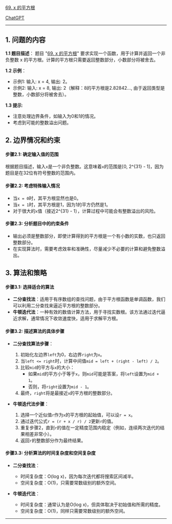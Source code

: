 [69. x 的平方根](https://leetcode.cn/problems/sqrtx)

[ChatGPT](https://chat.openai.com/share/582ef544-b20a-4612-9a4e-af609d91bc24)

---

## 1. 问题的内容
**1.1 题目描述**：
题目 "[69. x 的平方根](https://leetcode.cn/problems/sqrtx)" 要求实现一个函数，用于计算并返回一个非负整数 x 的平方根。计算的平方根只需要返回整数部分，小数部分将被舍去。

**1.2 示例**：
- 示例1: 输入: x = 4, 输出: 2。
- 示例2: 输入: x = 8, 输出: 2（解释：8的平方根是2.82842..., 由于返回类型是整数，小数部分将被舍去）。

**1.3 提示**:
- 注意处理边界条件，如输入为0和1的情况。
- 考虑到可能的整数溢出问题。

## 2. 边界情况和约束
#### 步骤2.1: 确定输入值的范围

根据题目描述，输入`x`是一个非负整数。这意味着`x`的范围是\[0, 2^{31} - 1\]，因为题目是在32位有符号整数的范围内。

#### 步骤2.2: 考虑特殊输入情况

- 当`x = 0`时，其平方根显然也是0。
- 当`x = 1`时，其平方根是1，因为1的平方仍然是1。
- 对于很大的`x`值（接近2^{31} - 1），计算过程中可能会有整数溢出的风险。

#### 步骤2.3: 分析题目中的约束条件

- 输出必须是整数部分，即使计算得到的平方根是一个有小数的实数，也只返回整数部分。
- 在实现算法时，需要考虑效率和准确性，尽量减少不必要的计算和避免整数溢出。


## 3. 算法和策略

#### 步骤3.1: 选择适合的算法

- **二分查找法**：适用于有序数组的查找问题，由于平方根函数是单调函数，我们可以利用二分查找来逼近平方根的整数部分。
- **牛顿迭代法**：一种有效的数值计算方法，用于寻找实数根。该方法通过迭代逼近求解，通常情况下收敛速度快，适用于求解平方根。

#### 步骤3.2: 描述算法的具体步骤

- **二分查找算法步骤**：
  1. 初始化左边界`left`为0，右边界`right`为`x`。
  2. 当`left <= right`时，计算中间值`mid = left + (right - left) / 2`。
  3. 比较`mid`的平方与`x`的大小：
     - 如果`mid`的平方小于等于`x`，则`mid`可能是答案，将`left`设置为`mid + 1`。
     - 否则，将`right`设置为`mid - 1`。
  4. 最终，`right`将是最接近`x`的平方根的整数部分。

- **牛顿迭代法步骤**：
  1. 选择一个近似值`r`作为`x`的平方根的起始值，可以设`r = x`。
  2. 通过迭代公式`r = (r + x / r) / 2`更新`r`的值。
  3. 重复步骤2，直到`r`的值在一定精度范围内稳定（例如，连续两次迭代的结果相差非常小）。
  4. 返回`r`的整数部分作为最终结果。

#### 步骤3.3: 分析算法的时间复杂度和空间复杂度

- **二分查找法**：
  - 时间复杂度：O(log x)，因为每次迭代都将搜索区间减半。
  - 空间复杂度：O(1)，只需要常数级别的额外空间。

- **牛顿迭代法**：
  - 时间复杂度：通常认为是O(log x)，但具体取决于初始值和所需的精度。
  - 空间复杂度：O(1)，同样只需要常数级别的额外空间。



---

